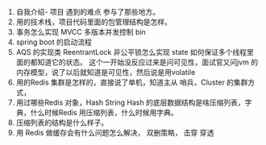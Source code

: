 1. 自我介绍- 项目 遇到的难点 参与了那些地方。
2. 用的技术栈，项目代码里面的包管理结构是怎样。
3. 事务怎么实现 MVCC 多版本并发控制 bin
4. spring boot 的启动流程 
5. AQS 的实现类  ReentrantLock 非公平锁怎么实现 state 如何保证多个线程里面的都知道它的状态。
这个一开始没反应过来是问可见性，面试官又问jvm 的内存模型，说了以后就知道是可见性，然后说是用volatile
6. 用的Redis 集群是怎样的，直接说了单机，知道主从 哨兵，Cluster 的集群方式，
7. 用过哪些Redis 对象，Hash String Hash 的底层数据结构是啥压缩列表，字典，什么时候Redis 用压缩列表，什么时候用字典。
8. 压缩列表的结构是什么样子。
9. 用 Redis 做缓存会有什么问题怎么解决， 双删策略， 击穿 穿透



